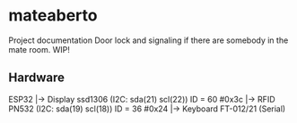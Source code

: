 # mateaberto
Project documentation
Door lock and signaling if there are somebody in the mate room.
WIP!

## Hardware
ESP32
    |-> Display ssd1306	(I2C: sda(21) scl(22))	ID = 60 #0x3c
    |-> RFID PN532		(I2C: sda(19) scl(18))	ID = 36 #0x24
    |-> Keyboard FT-012/21	(Serial)

